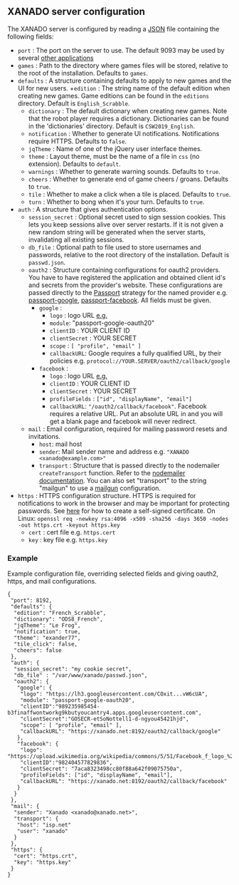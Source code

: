 ## XANADO server configuration
The XANADO server is configured by reading a [JSON](https://en.wikipedia.org/wiki/JSON) file containing
the following fields:

+ `port` : The port on the server to use. The default 9093 may be used by several
  [other applications](https://www.speedguide.net/port.php?port=9093)
+ `games` : Path to the directory where games files will be stored,
  relative to the root of the installation. Defaults to `games`.
+ `defaults` : A structure containing defaults to apply to new games and the UI for new users.
	+`edition` : The string name of the default edition when creating new games. Game editions can be found in the `editions` directory. Default is `English_Scrabble`.
	+ `dictionary` : The default dictionary when creating new games. Note that the robot player requires a dictionary. Dictionaries can be found in the 'dictionaries' directory. Default is `CSW2019_English`.
	+ `notification` : Whether to generate UI notifications. Notifications require HTTPS. Defaults to `false`.
	+ `jqTheme` : Name of one of the jQuery user interface themes.
	+ `theme` : Layout theme, must be the name of a file in `css` (no extension). Defaults to `default`.
	+ `warnings` : Whether to generate warning sounds. Defaults to  `true`.
	+ `cheers` : Whether to generate end of game cheers / groans. Defaults to `true`.
	+ `tile` : Whether to make a click when a tile is placed. Defaults to `true`.
	+ `turn` : Whether to bong when it's your turn. Defaults to `true`.
+ `auth` : A structure that gives authentication options.
	+ `session_secret` : Optional secret used to sign session cookies. This lets you keep sessions alive over server restarts. If it is not given a new random string will be generated when the server starts, invalidating all existing sessions.
	+ `db_file` : Optional path to file used to store usernames and passwords, relative to the root directory of the installation. Default is `passwd.json`.
	+ `oauth2` : Structure containing configurations for oauth2 providers. You have to have registered the	application and obtained client id's and secrets from the provider's website. These configurations are passed directly to the [Passport](https://www.passportjs.org/) strategy for the named provider e.g. [passport-google](https://www.npmjs.com/package/passport-google), [passport-facebook](https://www.npmjs.com/package/passport-facebook). All fields must be given.
		+ `google` :
			+ `logo` : logo URL [e.g.](https://lh3.googleusercontent.com/COxitqgJr1sJnIDe8-jiKhxDx1FrYbtRHKJ9z_hELisAlapwE9LUPh6fcXIfb5vwpbMl4xl9H9TRFPc5NOO8Sb3VSgIBrfRYvW6cUA)
			+ `module`: "passport-google-oauth20"
			+ `clientID` : YOUR CLIENT ID
			+ `clientSecret` : YOUR SECRET
			+ `scope` : `[ "profile", "email" ]`
			+ `callbackURL`: Google requires a fully qualified URL, by their policies e.g. `protocol://YOUR.SERVER/oauth2/callback/google`
	   + `facebook` :
			+ `logo` : logo URL [e.g.](https://upload.wikimedia.org/wikipedia/commons/5/51/Facebook_f_logo_%282019%29.svg)
			+ `clientID` : YOUR CLIENT ID
			+ `clientSecret` : YOUR SECRET
			+ `profileFields` : `["id", "displayName", "email"]`
			+ `callbackURL`: `"/oauth2/callback/facebook"`. Facebook requires a relative URL. Put an absolute URL in and you will get a blank page and facebook will never redirect.
	+ `mail` : Email configuration, required for mailing password resets and invitations.
		+ `host`: mail host
		+ `sender`:  Mail sender name and address e.g. `"XANADO <xanado@example.com>"`
		+ `transport` : Structure that is passed directly to the nodemailer `createTransport` function. Refer to the [nodemailer documentation](https://nodemailer.com/about/). You can also set "transport" to the string "mailgun" to use a [mailgun]( https://www.mailgun.com/) configuration.
+ `https` : HTTPS configuration structure. HTTPS is required for notifications to work in the browser and may be important for protecting passwords. See [here](https://linuxize.com/post/creating-a-self-signed-ssl-certificate/) for how to create a self-signed certificate. On Linux: `openssl req -newkey rsa:4096 -x509 -sha256 -days 3650 -nodes -out https.crt -keyout https.key`
	+ `cert` : cert file e.g. `https.cert`
	+ `key` : key file e.g. `https.key`

### Example
Example configuration file, overriding selected fields and giving oauth2, https, and mail configurations.
```
{
 "port": 8192,
 "defaults": {
  "edition": "French_Scrabble",
  "dictionary": "ODS8_French",
  "jqTheme": "Le Frog",
  "notification": true,
  "theme": "exander77",
  "tile_click": false,
  "cheers": false
 },
 "auth": {
  "session_secret": "my cookie secret",
  "db_file" : "/var/www/xanado/passwd.json",
  "oauth2": {
   "google": {
    "logo": "https://lh3.googleusercontent.com/COxit...vW6cUA",
    "module": "passport-google-oauth20",
    "clientID":"989235985454-b3finaffwontworkg9kbutyoucantry4.apps.googleusercontent.com",
    "clientSecret":"GOSECR-etSoNottell1-d-ngyou45421hjd",
    "scope": [ "profile", "email" ],
    "callbackURL": "https://xanado.net:8192/oauth2/callback/google"
   },
   "facebook": {
    "logo": "https://upload.wikimedia.org/wikipedia/commons/5/51/Facebook_f_logo_%282019%29.svg",
    "clientID":"982404577829836",
    "clientSecret": "7aca8323498cc80f88a642f09075750a",
    "profileFields": ["id", "displayName", "email"],
    "callbackURL": "https://xanado.net:8192/oauth2/callback/facebook"
   }
  }
 },
 "mail": {
  "sender": "Xanado <xanado@xanado.net>",
  "transport": {
   "host": "isp.net"
   "user": "xanado"
  }
 },
 "https": {
  "cert": "https.crt",
  "key": "https.key"
 }
}
```
